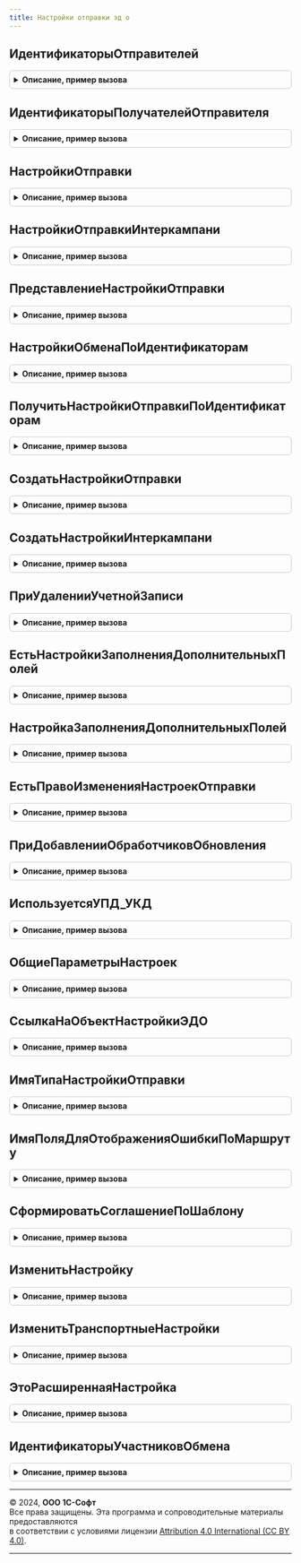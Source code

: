 ```yaml
---
title: Настройки отправки эд о
---
```



## ИдентификаторыОтправителей
<details style="margin: 1em 0; padding: 0.5em; border: 1px solid #ccc; border-radius: 6px;">

<summary style="font-weight: bold; cursor: pointer;">Описание, пример вызова</summary>

```bsl

// Получает идентификаторы отправителей
//
// Возвращаемое значение:
//  РезультатЗапроса - Результат запроса
Функция ИдентификаторыОтправителей() Экспорт
```

Пример вызова
```bsl
Результат = НастройкиОтправкиЭДО.ИдентификаторыОтправителей() 
```
</details>

## ИдентификаторыПолучателейОтправителя
<details style="margin: 1em 0; padding: 0.5em; border: 1px solid #ccc; border-radius: 6px;">

<summary style="font-weight: bold; cursor: pointer;">Описание, пример вызова</summary>

```bsl

// Получает идентификаторы получателей и договор по отправителю
//
// Параметры:
//  ИдентификаторОтправителя - Строка
//  Отправитель - ОпределяемыйТип.Организация
//  ВидыДокументов - Массив Из СправочникСсылка.ВидыДокументовЭДО
//
// Возвращаемое значение:
//  РезультатЗапроса - Результат запроса
Функция ИдентификаторыПолучателейОтправителя(ИдентификаторОтправителя, Отправитель, ВидыДокументов) Экспорт
```

Пример вызова
```bsl
Результат = НастройкиОтправкиЭДО.ИдентификаторыПолучателейОтправителя(ИдентификаторОтправителя, Отправитель, ВидыДокументов) 
```
</details>

## НастройкиОтправки
<details style="margin: 1em 0; padding: 0.5em; border: 1px solid #ccc; border-radius: 6px;">

<summary style="font-weight: bold; cursor: pointer;">Описание, пример вызова</summary>

```bsl

// Возвращает настройки отправки.
//
// Параметры:
// 	КлючНастроекОтправки - см. НастройкиЭДОКлиентСервер.НовыйКлючНастроекОтправки
// Возвращаемое значение:
//  - Неопределено,
//    См. НастройкиЭДОКлиентСервер.НоваяНастройкаОтправки
Функция НастройкиОтправки(КлючНастроекОтправки) Экспорт
```

Пример вызова
```bsl
Результат = НастройкиОтправкиЭДО.НастройкиОтправки(КлючНастроекОтправки) 
```
</details>

## НастройкиОтправкиИнтеркампани
<details style="margin: 1em 0; padding: 0.5em; border: 1px solid #ccc; border-radius: 6px;">

<summary style="font-weight: bold; cursor: pointer;">Описание, пример вызова</summary>

```bsl

// Возвращает настройки отправки.
//
// Параметры:
// 	КлючНастроекОтправки - см. НастройкиЭДОКлиентСервер.НовыйКлючНастроекОтправки
// Возвращаемое значение:
//  - Неопределено,
//    См. НастройкиЭДОКлиентСервер.НоваяНастройкаОтправки
Функция НастройкиОтправкиИнтеркампани(КлючНастроекОтправки) Экспорт
```

Пример вызова
```bsl
Результат = НастройкиОтправкиЭДО.НастройкиОтправкиИнтеркампани(КлючНастроекОтправки) 
```
</details>

## ПредставлениеНастройкиОтправки
<details style="margin: 1em 0; padding: 0.5em; border: 1px solid #ccc; border-radius: 6px;">

<summary style="font-weight: bold; cursor: pointer;">Описание, пример вызова</summary>

```bsl

// Возвращает представление настройки отправки.
//
// Параметры:
// 	КлючНастройки - РегистрСведенийКлючЗаписи.НастройкиОтправкиЭлектронныхДокументов
// Возвращаемое значение:
// 	Строка - Описание
Функция ПредставлениеНастройкиОтправки(КлючНастройки) Экспорт
```

Пример вызова
```bsl
Результат = НастройкиОтправкиЭДО.ПредставлениеНастройкиОтправки(КлючНастройки) 
```
</details>

## НастройкиОбменаПоИдентификаторам
<details style="margin: 1em 0; padding: 0.5em; border: 1px solid #ccc; border-radius: 6px;">

<summary style="font-weight: bold; cursor: pointer;">Описание, пример вызова</summary>

```bsl

// Возвращает настройки обмена ЭД по ИД участников и виду документа
//
// Параметры:
// ВидДокумента - СправочникСсылка.ВидыДокументовЭДО
// ИдентификаторОрганизации - Строка
// ИдентификаторКонтрагента - Строка
//
// Возвращаемое значение:
//  Неопределено, Структура - Настройки обмена по идентификаторам:
// * Организация - ОпределяемыйТип.Организация
// * Контрагент - ОпределяемыйТип.УчастникЭДО
// * ДоговорКонтрагента - ОпределяемыйТип.ДоговорСКонтрагентомЭДО
// * ВидДокумента - СправочникСсылка.ВидыДокументовЭДО
// * ИдентификаторОрганизации - Строка
// * ИдентификаторКонтрагента - Строка
// * СпособОбмена - ПеречислениеСсылка.СпособыОбменаЭД
Функция НастройкиОбменаПоИдентификаторам(ВидДокумента, ИдентификаторОрганизации, ИдентификаторКонтрагента) Экспорт
```

Пример вызова
```bsl
Результат = НастройкиОтправкиЭДО.НастройкиОбменаПоИдентификаторам(ВидДокумента, ИдентификаторОрганизации, ИдентификаторКонтрагента) 
```
</details>

## ПолучитьНастройкиОтправкиПоИдентификаторам
<details style="margin: 1em 0; padding: 0.5em; border: 1px solid #ccc; border-radius: 6px;">

<summary style="font-weight: bold; cursor: pointer;">Описание, пример вызова</summary>

```bsl

// Возвращает настройки обмена ЭД по ИД участников.
//
// Параметры:
//  ИДОтправителя - Строка - строка с уникальный идентификатор отправителя
//  ИДПолучателя - Строка - строка с уникальный идентификатор получателя
//  Организация - ОпределяемыйТип.Организация
//  Контрагент - ОпределяемыйТип.УчастникЭДО
//  ВидДокумента - СправочникСсылка.ВидыДокументовЭДО - вид электронного документа
//  СоздаватьНастройки - Булево - создавать настройки при отсутствии
//
// Возвращаемое значение:
//  Структура - структура параметров с настройками обмена.
//
Функция ПолучитьНастройкиОтправкиПоИдентификаторам(ИДОтправителя, ИДПолучателя, Экспорт
```

Пример вызова
```bsl
Результат = НастройкиОтправкиЭДО.ПолучитьНастройкиОтправкиПоИдентификаторам(ИДОтправителя, ИДПолучателя, );
```
</details>

## СоздатьНастройкиОтправки
<details style="margin: 1em 0; padding: 0.5em; border: 1px solid #ccc; border-radius: 6px;">

<summary style="font-weight: bold; cursor: pointer;">Описание, пример вызова</summary>

```bsl

// См. НастройкиЭДО.СоздатьНастройкиОтправки
//
// Параметры:
// 	Организация - ОпределяемыйТип.Организация
// 	Контрагент - ОпределяемыйТип.УчастникЭДО
// 	ДоговорКонтрагента - Неопределено,ОпределяемыйТип.ДоговорСКонтрагентомЭДО
// 	ИдентификаторОрганизации - Строка
// 	ИдентификаторКонтрагента - Строка
// 	Отказ - Булево - устанавливается в Истину, если настройки создать не удалось.
Процедура СоздатьНастройкиОтправки(Знач Организация, Знач Контрагент, Знач ДоговорКонтрагента, Экспорт
```

Пример вызова
```bsl
НастройкиОтправкиЭДО.СоздатьНастройкиОтправки(Организация, Контрагент, ДоговорКонтрагента, );
```
</details>

## СоздатьНастройкиИнтеркампани
<details style="margin: 1em 0; padding: 0.5em; border: 1px solid #ccc; border-radius: 6px;">

<summary style="font-weight: bold; cursor: pointer;">Описание, пример вызова</summary>

```bsl

// Создает настройки отправки интеркампани.
//
// Параметры:
// 	КлючНастроек - см. НастройкиЭДОКлиентСервер.НовыйКлючНастроекОтправки
// Возвращаемое значение:
// 	- См. НастройкиЭДОКлиентСервер.НоваяНастройкаОтправки
// 	- Неопределено
Функция СоздатьНастройкиИнтеркампани(КлючНастроек) Экспорт
```

Пример вызова
```bsl
Результат = НастройкиОтправкиЭДО.СоздатьНастройкиИнтеркампани(КлючНастроек) 
```
</details>

## ПриУдаленииУчетнойЗаписи
<details style="margin: 1em 0; padding: 0.5em; border: 1px solid #ccc; border-radius: 6px;">

<summary style="font-weight: bold; cursor: pointer;">Описание, пример вызова</summary>

```bsl

// См. СинхронизацияЭДОСобытия.ПриУдаленииУчетнойЗаписи
Процедура ПриУдаленииУчетнойЗаписи(ИдентификаторУчетнойЗаписи) Экспорт
```

Пример вызова
```bsl
НастройкиОтправкиЭДО.ПриУдаленииУчетнойЗаписи(ИдентификаторУчетнойЗаписи) 
```
</details>

## ЕстьНастройкиЗаполненияДополнительныхПолей
<details style="margin: 1em 0; padding: 0.5em; border: 1px solid #ccc; border-radius: 6px;">

<summary style="font-weight: bold; cursor: pointer;">Описание, пример вызова</summary>

```bsl

// Возвращает наличие настроек заполнения дополнительных полей.
//
// Параметры:
// 	КлючНастроекОтправки - см. НастройкиЭДОКлиентСервер.НовыйКлючНастроекОтправки
// 	Формат - Строка
// Возвращаемое значение:
// 	Булево
Функция ЕстьНастройкиЗаполненияДополнительныхПолей(КлючНастроекОтправки, Формат) Экспорт
```

Пример вызова
```bsl
Результат = НастройкиОтправкиЭДО.ЕстьНастройкиЗаполненияДополнительныхПолей(КлючНастроекОтправки, Формат) 
```
</details>

## НастройкаЗаполненияДополнительныхПолей
<details style="margin: 1em 0; padding: 0.5em; border: 1px solid #ccc; border-radius: 6px;">

<summary style="font-weight: bold; cursor: pointer;">Описание, пример вызова</summary>

```bsl

// Возвращает настройку заполнения дополнительных полей.
//
// Параметры:
// 	КлючНастроек - см. НастройкиЭДОКлиентСервер.НовыйКлючНастроекОтправки
// 	Формат - Строка
// 	ТекстОшибки - Строка - выходной параметр, содержит текст ошибки, возникшей при получении настройки
// Возвращаемое значение:
// 	- Неопределено -.
// 	- ТаблицаЗначений - с колонками:
// * Идентификатор - Строка
// * Имя - Строка
// * Представление - Строка
// * Описание - Строка
// * Правило - Строка
// * Заполнение - Строка
// * Значение - Строка
// * Раздел - Строка
Функция НастройкаЗаполненияДополнительныхПолей(КлючНастроек, Формат = Неопределено, ТекстОшибки = Неопределено) Экспорт
```

Пример вызова
```bsl
Результат = НастройкиОтправкиЭДО.НастройкаЗаполненияДополнительныхПолей(КлючНастроек, Формат, ТекстОшибки);
```
</details>

## ЕстьПравоИзмененияНастроекОтправки
<details style="margin: 1em 0; padding: 0.5em; border: 1px solid #ccc; border-radius: 6px;">

<summary style="font-weight: bold; cursor: pointer;">Описание, пример вызова</summary>

```bsl

// Возвращает признак наличия у пользователя права на изменение настроек отправки электронных документов.
//
// Возвращаемое значение:
// 	Булево
Функция ЕстьПравоИзмененияНастроекОтправки() Экспорт
```

Пример вызова
```bsl
Результат = НастройкиОтправкиЭДО.ЕстьПравоИзмененияНастроекОтправки() 
```
</details>

## ПриДобавленииОбработчиковОбновления
<details style="margin: 1em 0; padding: 0.5em; border: 1px solid #ccc; border-radius: 6px;">

<summary style="font-weight: bold; cursor: pointer;">Описание, пример вызова</summary>

```bsl

// См. НастройкиЭДОСобытия.ПриДобавленииОбработчиковОбновления.
Процедура ПриДобавленииОбработчиковОбновления(Обработчики) Экспорт
```

Пример вызова
```bsl
НастройкиОтправкиЭДО.ПриДобавленииОбработчиковОбновления(Обработчики) 
```
</details>

## ИспользуетсяУПД_УКД
<details style="margin: 1em 0; padding: 0.5em; border: 1px solid #ccc; border-radius: 6px;">

<summary style="font-weight: bold; cursor: pointer;">Описание, пример вызова</summary>

```bsl

// Определяет использование УПД и УКД.
//
// Параметры:
// 	Организация - ОпределяемыйТип.Организация
// 	Контрагент - ОпределяемыйТип.КонтрагентБЭД
// 	ДоговорКонтрагента - ОпределяемыйТип.ДоговорСКонтрагентомЭДО
// Возвращаемое значение:
// 	Структура:
// * ИспользуетсяУПД - Булево
// * ИспользуетсяУКД - Булево
Функция ИспользуетсяУПД_УКД(Организация, Контрагент, ДоговорКонтрагента) Экспорт
```

Пример вызова
```bsl
Результат = НастройкиОтправкиЭДО.ИспользуетсяУПД_УКД(Организация, Контрагент, ДоговорКонтрагента) 
```
</details>

## ОбщиеПараметрыНастроек
<details style="margin: 1em 0; padding: 0.5em; border: 1px solid #ccc; border-radius: 6px;">

<summary style="font-weight: bold; cursor: pointer;">Описание, пример вызова</summary>

```bsl

// Возвращает структуру параметров настроек отправки.
//
// Параметры:
// 	Организация - ОпределяемыйТип.Организация
// 	Контрагент - ОпределяемыйТип.КонтрагентБЭД
// 	ДоговорКонтрагента - ОпределяемыйТип.ДоговорСКонтрагентомЭДО
// Возвращаемое значение:
// 	Структура:
// * ИспользуетсяУПД - Булево
// * ИспользуетсяУКД - Булево
Функция ОбщиеПараметрыНастроек(Организация, Контрагент, ДоговорКонтрагента) Экспорт
```

Пример вызова
```bsl
Результат = НастройкиОтправкиЭДО.ОбщиеПараметрыНастроек(Организация, Контрагент, ДоговорКонтрагента) 
```
</details>

## СсылкаНаОбъектНастройкиЭДО
<details style="margin: 1em 0; padding: 0.5em; border: 1px solid #ccc; border-radius: 6px;">

<summary style="font-weight: bold; cursor: pointer;">Описание, пример вызова</summary>

```bsl

// Возвращает ссылку на элемент справочника НастройкиЭДО.
//
// Параметры:
// 	Организация - ОпределяемыйТип.Организация
// 	Контрагент - ОпределяемыйТип.КонтрагентБЭД
// 	ДоговорКонтрагента - ОпределяемыйТип.ДоговорСКонтрагентомЭДО
// Возвращаемое значение:
// 	- СправочникСсылка.НастройкиЭДО
// 	- Неопределено
Функция СсылкаНаОбъектНастройкиЭДО(Организация, Контрагент, ДоговорКонтрагента) Экспорт
```

Пример вызова
```bsl
Результат = НастройкиОтправкиЭДО.СсылкаНаОбъектНастройкиЭДО(Организация, Контрагент, ДоговорКонтрагента) 
```
</details>

## ИмяТипаНастройкиОтправки
<details style="margin: 1em 0; padding: 0.5em; border: 1px solid #ccc; border-radius: 6px;">

<summary style="font-weight: bold; cursor: pointer;">Описание, пример вызова</summary>

```bsl

// Возвращает имя типа настройки отправки.
//
// Возвращаемое значение:
// 	Строка
Функция ИмяТипаНастройкиОтправки() Экспорт
```

Пример вызова
```bsl
Результат = НастройкиОтправкиЭДО.ИмяТипаНастройкиОтправки() 
```
</details>

## ИмяПоляДляОтображенияОшибкиПоМаршруту
<details style="margin: 1em 0; padding: 0.5em; border: 1px solid #ccc; border-radius: 6px;">

<summary style="font-weight: bold; cursor: pointer;">Описание, пример вызова</summary>

```bsl

// Возвращает имя поля формы настроек, на котором нужно спозиционироваться при возникновении ошибки проверки настроек.
//
// Параметры:
//  НомерСтроки - Число - номер строки таблицы исходящих документов, на которой нужно спозиционироваться.
//
// Возвращаемое значение:
//  Строка
Функция ИмяПоляДляОтображенияОшибкиПоМаршруту(НомерСтроки) Экспорт
```

Пример вызова
```bsl
Результат = НастройкиОтправкиЭДО.ИмяПоляДляОтображенияОшибкиПоМаршруту(НомерСтроки) 
```
</details>

## СформироватьСоглашениеПоШаблону
<details style="margin: 1em 0; padding: 0.5em; border: 1px solid #ccc; border-radius: 6px;">

<summary style="font-weight: bold; cursor: pointer;">Описание, пример вызова</summary>

```bsl

// Возвращает адрес на сформированное соглашение об ЭДО.
//
// Параметры:
//  НастройкаЭДО - См. СсылкаНаОбъектНастройкиЭДО
//
// Возвращаемое значение:
//  См. НастройкиОтправкиЭДОСлужебный.СформироватьСоглашениеПоШаблону
Функция СформироватьСоглашениеПоШаблону(НастройкаЭДО) Экспорт
```

Пример вызова
```bsl
Результат = НастройкиОтправкиЭДО.СформироватьСоглашениеПоШаблону(НастройкаЭДО) 
```
</details>

## ИзменитьНастройку
<details style="margin: 1em 0; padding: 0.5em; border: 1px solid #ccc; border-radius: 6px;">

<summary style="font-weight: bold; cursor: pointer;">Описание, пример вызова</summary>

```bsl

// Изменяет настройку отправки электронных документов.
//
// Параметры:
// 	Настройка - см. НастройкиЭДОКлиентСервер.НоваяНастройкаОтправки
Процедура ИзменитьНастройку(Настройка) Экспорт
```

Пример вызова
```bsl
НастройкиОтправкиЭДО.ИзменитьНастройку(Настройка) 
```
</details>

## ИзменитьТранспортныеНастройки
<details style="margin: 1em 0; padding: 0.5em; border: 1px solid #ccc; border-radius: 6px;">

<summary style="font-weight: bold; cursor: pointer;">Описание, пример вызова</summary>

```bsl

// Изменяет транспортные настройки.
//
// Параметры:
//  КлючНастроекОтправки - см. НастройкиЭДОКлиентСервер.НовыйКлючНастроекОтправки
//  ИдентификаторОтправителя - Строка
//  ИдентификаторПолучателя - Строка
Процедура ИзменитьТранспортныеНастройки(КлючНастроекОтправки, ИдентификаторОтправителя, Экспорт
```

Пример вызова
```bsl
НастройкиОтправкиЭДО.ИзменитьТранспортныеНастройки(КлючНастроекОтправки, ИдентификаторОтправителя, );
```
</details>

## ЭтоРасширеннаяНастройка
<details style="margin: 1em 0; padding: 0.5em; border: 1px solid #ccc; border-radius: 6px;">

<summary style="font-weight: bold; cursor: pointer;">Описание, пример вызова</summary>

```bsl

// Возвращает признак расширенной настройки.
//
// Параметры:
//  КлючНастроекОтправки - см. НастройкиЭДОКлиентСервер.НовыйКлючНастроекОтправки
//
// Возвращаемое значение:
//  Булево - Это расширенная настройка
Функция ЭтоРасширеннаяНастройка(КлючНастроекОтправки) Экспорт
```

Пример вызова
```bsl
Результат = НастройкиОтправкиЭДО.ЭтоРасширеннаяНастройка(КлючНастроекОтправки) 
```
</details>

## ИдентификаторыУчастниковОбмена
<details style="margin: 1em 0; padding: 0.5em; border: 1px solid #ccc; border-radius: 6px;">

<summary style="font-weight: bold; cursor: pointer;">Описание, пример вызова</summary>

```bsl

// См. НастройкиОтправкиЭДОСлужебный.ИдентификаторыУчастниковОбмена
Функция ИдентификаторыУчастниковОбмена(УчастникиОбмена) Экспорт
```

Пример вызова
```bsl
Результат = НастройкиОтправкиЭДО.ИдентификаторыУчастниковОбмена(УчастникиОбмена) 
```
</details>

---

© 2024, **ООО 1С-Софт**  
Все права защищены. Эта программа и сопроводительные материалы предоставляются  
в соответствии с условиями лицензии [Attribution 4.0 International (CC BY 4.0)](https://creativecommons.org/licenses/by/4.0/legalcode).

---
